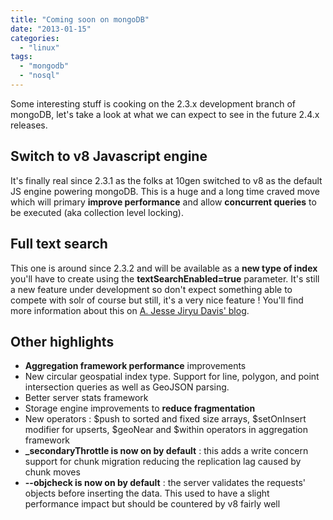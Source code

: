 ```yaml
---
title: "Coming soon on mongoDB"
date: "2013-01-15"
categories: 
  - "linux"
tags: 
  - "mongodb"
  - "nosql"
---
```


Some interesting stuff is cooking on the 2.3.x development branch of mongoDB, let's take a look at what we can expect to see in the future 2.4.x releases.

## Switch to v8 Javascript engine

It's finally real since 2.3.1 as the folks at 10gen switched to v8 as the default JS engine powering mongoDB. This is a huge and a long time craved move which will primary **improve performance** and allow **concurrent queries** to be executed (aka collection level locking).

## Full text search

This one is around since 2.3.2 and will be available as a **new type of index** you'll have to create using the **textSearchEnabled=true** parameter. It's still a new feature under development so don't expect something able to compete with solr of course but still, it's a very nice feature ! You'll find more information about this on [A. Jesse Jiryu Davis' blog](http://emptysquare.net/blog/mongodb-full-text-search/).

## Other highlights

- **Aggregation framework performance** improvements
- New circular geospatial index type. Support for line, polygon, and point intersection queries as well as GeoJSON parsing.
- Better server stats framework
- Storage engine improvements to **reduce fragmentation**
- New operators : $push to sorted and fixed size arrays, $setOnInsert modifier for upserts, $geoNear and $within operators in aggregation framework
- **\_secondaryThrottle is now on by default** : this adds a write concern support for chunk migration reducing the replication lag caused by chunk moves
- **\--objcheck is now on by default** : the server validates the requests' objects before inserting the data. This used to have a slight performance impact but should be countered by v8 fairly well
